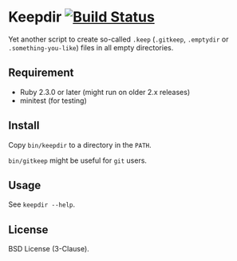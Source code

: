 # Keepdir [![Build Status](https://travis-ci.org/leque/keepdir.svg?branch=master)](https://travis-ci.org/leque/keepdir)

Yet another script to create so-called `.keep` (`.gitkeep`, `.emptydir` or
`.something-you-like`) files in all empty directories.

## Requirement

* Ruby 2.3.0 or later (might run on older 2.x releases)
* minitest (for testing)

## Install

Copy `bin/keepdir` to a directory in the `PATH`.

`bin/gitkeep` might be useful for `git` users.

## Usage

See `keepdir --help`.

## License

BSD License (3-Clause).
